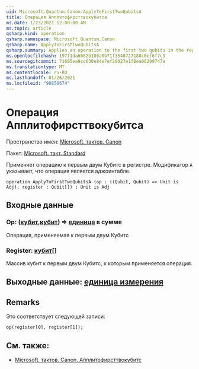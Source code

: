 ```yaml
---
uid: Microsoft.Quantum.Canon.ApplyToFirstTwoQubitsA
title: Операция Апплитофирсттвокубитса
ms.date: 1/23/2021 12:00:00 AM
ms.topic: article
qsharp.kind: operation
qsharp.namespace: Microsoft.Quantum.Canon
qsharp.name: ApplyToFirstTwoQubitsA
qsharp.summary: Applies an operation to the first two qubits in the register. The modifier `A` indicates that the operation is adjointable.
ms.openlocfilehash: 197f1da6682b100a0b71f3548727188c0ef6f7c3
ms.sourcegitcommit: 71605ea9cc630e84e7ef29027e1f0ea06299747e
ms.translationtype: MT
ms.contentlocale: ru-RU
ms.lasthandoff: 01/26/2021
ms.locfileid: "98850674"
---
```

# <a name="applytofirsttwoqubitsa-operation"></a>Операция Апплитофирсттвокубитса

Пространство имен: [Microsoft. тактов. Canon](xref:Microsoft.Quantum.Canon)

Пакет: [Microsoft. такт. Standard](https://nuget.org/packages/Microsoft.Quantum.Standard)


Применяет операцию к первым двум Кубитс в регистре.
Модификатор `A` указывает, что операция является аджоинтабле.

```qsharp
operation ApplyToFirstTwoQubitsA (op : ((Qubit, Qubit) => Unit is Adj), register : Qubit[]) : Unit is Adj
```


## <a name="input"></a>Входные данные

### <a name="op--qubitqubit--unit--is-adj"></a>Op: ([кубит](xref:microsoft.quantum.lang-ref.qubit),[кубит](xref:microsoft.quantum.lang-ref.qubit)) => [единица](xref:microsoft.quantum.lang-ref.unit)  в сумме

Операция, применяемая к первым двум Кубитс


### <a name="register--qubit"></a>Register: [кубит](xref:microsoft.quantum.lang-ref.qubit)[]

Массив кубит к первым двум Кубитс, к которым применяется операция.



## <a name="output--unit"></a>Выходные данные: [единица измерения](xref:microsoft.quantum.lang-ref.unit)



## <a name="remarks"></a>Remarks

Это соответствует следующей записи:

```qsharp
op(register[0], register[1]);
```

## <a name="see-also"></a>См. также:

- [Microsoft. тактов. Canon. Апплитофирсттвокубитс](xref:Microsoft.Quantum.Canon.ApplyToFirstTwoQubits)